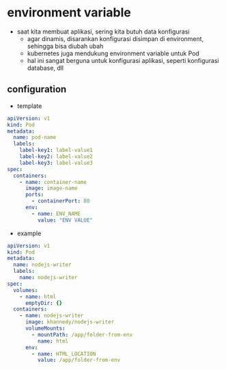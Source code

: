 # environment variable
- saat kita membuat aplikasi, sering kita butuh data konfigurasi
    - agar dinamis, disarankan konfigurasi disimpan di environment, sehingga bisa diubah ubah
    - kubernetes juga mendukung environment variable untuk Pod
    - hal ini sangat berguna untuk konfigurasi aplikasi, seperti konfigurasi database, dll

## configuration
- template
```yaml
apiVersion: v1
kind: Pod
metadata:
  name: pod-name
  labels:
    label-key1: label-value1
    label-key2: label-value2
    label-key3: label-value3
spec:
  containers:
    - name: container-name
      image: image-name
      ports:
        - containerPort: 80
      env:
        - name: ENV_NAME
          value: "ENV VALUE"
```

- example
```yaml
apiVersion: v1
kind: Pod
metadata:
  name: nodejs-writer
  labels:
    name: nodejs-writer
spec:
  volumes:
    - name: html
      emptyDir: {}
  containers:
    - name: nodejs-writer
      image: khannedy/nodejs-writer
      volumeMounts:
        - mountPath: /app/folder-from-env
          name: html
      env:
        - name: HTML_LOCATION
          value: /app/folder-from-env
```